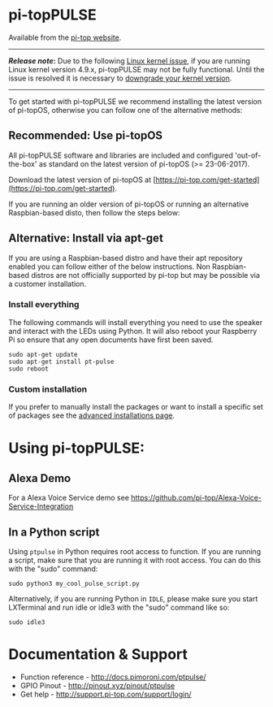 # pi-topPULSE

Available from the [pi-top website](https://pi-top.com/product/addon).

---
__***Release note***:__
Due to the following [Linux kernel issue](https://github.com/raspberrypi/linux/issues/1855), if you are running Linux kernel version 4.9.x, pi-topPULSE may not be fully functional. Until the issue is resolved it is necessary to [downgrade your kernel version](https://github.com/pi-top/pi-topPULSE/wiki/Downgrading-your-kernel-version).

---

To get started with pi-topPULSE we recommend installing the latest version of pi-topOS, otherwise you can follow one of the alternative methods:

## Recommended: Use pi-topOS

All pi-topPULSE software and libraries are included and configured 'out-of-the-box' as standard on the latest version of pi-topOS (>= 23-06-2017).

Download the latest version of pi-topOS at [https://pi-top.com/get-started](https://pi-top.com/get-started).

If you are running an older version of pi-topOS or running an alternative Raspbian-based disto, then follow the steps below:

## Alternative: Install via apt-get

If you are using a Raspbian-based distro and have their apt repository enabled you can follow either of the below instructions. Non Raspbian-based distros are not officially supported by pi-top but may be possible via a customer installation.

### Install everything

The following commands will install everything you need to use the speaker and interact with the LEDs using Python. It will also reboot your Raspberry Pi so ensure that any open documents have first been saved.

    sudo apt-get update
    sudo apt-get install pt-pulse
    sudo reboot    

### Custom installation

If you prefer to manually install the packages or want to install a specific set of packages see the [advanced installations page](https://github.com/pi-top/pi-topPULSE/wiki/Advanced-Installation-Methods).


# Using pi-topPULSE:

## Alexa Demo

For a Alexa Voice Service demo see https://github.com/pi-top/Alexa-Voice-Service-Integration

## In a Python script

Using `ptpulse` in Python requires root access to function. If you are running a script, make sure that you are running it with root access. You can do this with the "sudo" command:

	sudo python3 my_cool_pulse_script.py


Alternatively, if you are running Python in `IDLE`, please make sure you start LXTerminal and run idle or idle3 with the "sudo" command like so:

	sudo idle3

# Documentation & Support

* Function reference - http://docs.pimoroni.com/ptpulse/
* GPIO Pinout - http://pinout.xyz/pinout/ptpulse
* Get help - http://support.pi-top.com/support/login/
